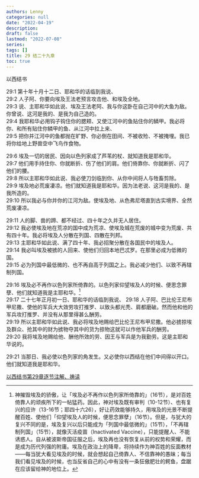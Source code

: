 ```yaml
---
authors: Lenny
categories: null
date: "2022-04-19"
description: 
draft: false
lastmod: "2022-07-08"
series:
tags: []
title: 29 结二十九章
toc: true
---
```

以西结书
<!--more-->

29:1 第十年十月十二日、耶和华的话临到我说、  
29:2 人子阿、你要向埃及王法老预言攻击他、和埃及全地。  
29:3 说、主耶和华如此说、埃及王法老阿、我与你这卧在自己河中的大鱼为敌。你曾说、这河是我的、是我为自己造的。  
29:4 我耶和华必用钩子钩住你的腮颊、又使江河中的鱼贴住你的鳞甲。我必将你、和所有贴住你鳞甲的鱼、从江河中拉上来、  
29:5 把你并江河中的鱼都抛在旷野、你必倒在田间、不被收殓、不被掩埋。我已将你给地上野兽空中飞鸟作食物。  

29:6 埃及一切的居民、因向以色列家成了芦苇的杖、就知道我是耶和华。  
29:7 他们用手持住你、你就断折、伤了他们的肩。他们倚靠你、你就断折、闪了他们的腰。  
29:8 所以主耶和华如此说、我必使刀剑临到你、从你中间将人与牲畜剪除。  
29:9 埃及地必荒废凄凉。他们就知道我是耶和华。因为法老说、这河是我的、是我所造的。  
29:10 所以我必与你并你的江河为敌。使埃及地、从色弗尼塔直到古实境界、全然荒废凄凉。  

29:11 人的脚、兽的蹄、都不经过、四十年之久并无人居住。  
29:12 我必使埃及地在荒凉的国中成为荒凉、使埃及城在荒废的城中变为荒废、共有四十年。我必将埃及人分散在列国、四散在列邦。  
29:13 主耶和华如此说、满了四十年、我必招聚分散在各国民中的埃及人。  
29:14 我必叫埃及被掳的人回来、使他们归回本地巴忒罗。在那里必成为低微的国。  
29:15 必为列国中最低微的、也不再自高于列国之上。我必减少他们、以致不再辖制列国。  

29:16 埃及必不再作以色列家所倚靠的。以色列家仰望埃及人的时候、便思念罪孽、他们就知道我是主耶和华。[^1]  
29:17 二十七年正月初一日、耶和华的话临到我说、
29:18 人子阿、巴比伦王尼布甲尼撒、使他的军兵大大效劳攻打推罗、以致头都光秃、肩都磨破。然而他和他的军兵攻打推罗、并没有从那里得甚么酬劳。  
29:19 所以主耶和华如此说、我必将埃及地赐给巴比伦王尼布甲尼撒。他必掳掠埃及群众、抢其中的财为掳物夺其中的货为掠物这就可以作他军兵的酬劳。  
29:20 我将埃及地赐给他、酬他所效的劳、因王与军兵是为我勤劳。这是主耶和华说的。  

29:21 当那日、我必使以色列家的角发生。又必使你以西结在他们中间得以开口。他们就知道我是耶和华。  


[^1]: 神摧毁埃及的骄傲，让「埃及必不再作以色列家所倚靠的」（16节），是对百姓倚靠人的顽疾所下的一帖猛药。因此，神对埃及既有审判（10-12节）、也有复兴的应许（13-16节；耶四十六26），好让药效能够持久，用埃及的光景不断提醒百姓、使他们「仰望埃及人的时候，便思念罪孽」（16节）。但是，与犹大的复兴不同的是，埃及复兴以后只能成为「列国中最低微的」（15节），「不再辖制列国」（15节），就像灭活疫苗（Inactivated Vaccine），只能提醒人、不能诱惑人。自从被波斯帝国征服之后，埃及再也没有恢复从前的权势和荣耀，而是成为历代列强的附庸。埃及在政治上的降卑，将持续作为神百姓的反面教材——每当犹大看见埃及的时候，就会想起自己倚靠人、不信靠神的愚昧；每当我们看见埃及的时候，也当反省自己的心中有没有一条狂傲肥壮的鳄鱼，盘踞在应该留给神的地位上。  

<a href = "https://cmcbiblereading.com/2016/08/29/%e4%bb%a5%e8%a5%bf%e7%bb%93%e4%b9%a6%e7%ac%ac29%e7%ab%a0%e9%80%90%e8%8a%82%e6%b3%a8%e8%a7%a3%e3%80%81%e7%a5%b7%e8%af%bb/">以西结书第29章逐节注解、祷读</a>